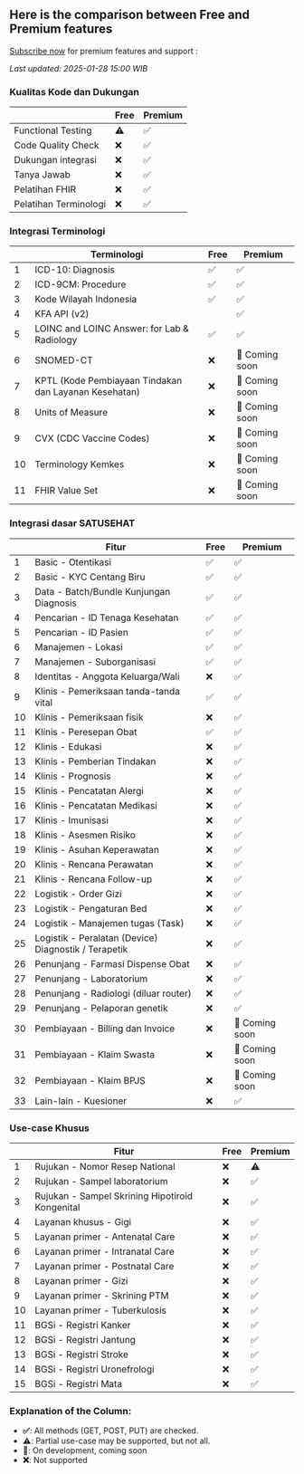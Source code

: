 ## Here is the comparison between Free and Premium features

[Subscribe now](mailto:ivan.harsono@ivanmd.id?subject=Subscription%20and%20Support%20for%20SATUSEHAT%20Integration&body=Salam%20sehat%2C%20dr.%20Ivan%0A%0ASaya%20berkebutuhan%20untuk%3A%20(sesuaikan%20dengan%20kebutuhan%20Anda)%0A1.%20Integrasi%20Resource%20%5Bsebutkan%5D%0A2.%20Support%20coding%2Fintegrasi%20database%0A3%20....%0A%0AAnda%20dapat%20mengontak%20saya%20kembali%20melalui%3A%0ANama%3A%20%0ANo.%20Whatsapp%3A%0A%0ATerimakasih%20banyak.) for premium features and support : 

*Last updated: 2025-01-28 15:00 WIB*

### Kualitas Kode dan Dukungan
|  | Free | Premium |
|----------|------|---------|
| Functional Testing | ⚠️ | ✅ |
| Code Quality Check | ❌ | ✅ |
| Dukungan integrasi | ❌ | ✅ |
| Tanya Jawab | ❌ | ✅ |
| Pelatihan FHIR | ❌ | ✅ |
| Pelatihan Terminologi | ❌ | ✅ |


### Integrasi Terminologi
|  | Terminologi | Free | Premium |
|---|-------------|------|---------|
|1 | ICD-10: Diagnosis | ✅ | ✅ |
|2 | ICD-9CM: Procedure | ✅ | ✅ |
|3 | Kode Wilayah Indonesia | ✅ | ✅ |
|4 | KFA API (v2) |  | ✅ |
|5 | LOINC and LOINC Answer: for Lab & Radiology | ✅ | ✅ |
|6 | SNOMED-CT | ❌ | 🚀 Coming soon |
|7 | KPTL (Kode Pembiayaan Tindakan dan Layanan Kesehatan) | ❌ | 🚀 Coming soon |
|8 | Units of Measure | ❌ | 🚀 Coming soon |
|9 | CVX (CDC Vaccine Codes) | ❌ | 🚀 Coming soon |
|10 | Terminology Kemkes | ❌ | 🚀 Coming soon |
|11 | FHIR Value Set | ❌ | 🚀 Coming soon |

### Integrasi dasar SATUSEHAT
|  | Fitur | Free | Premium |
|---|-------------|------|---------|
| 1 | Basic - Otentikasi | ✅ | ✅ |
| 2 | Basic - KYC Centang Biru | ✅ | ✅ |
| 3 | Data - Batch/Bundle Kunjungan Diagnosis | ✅ | ✅ |
| 4 | Pencarian - ID Tenaga Kesehatan | ✅ | ✅ |
| 5 | Pencarian - ID Pasien | ✅ | ✅ |
| 6 | Manajemen - Lokasi | ✅ | ✅ |
| 7 | Manajemen - Suborganisasi | ✅ | ✅ |
| 8 | Identitas - Anggota Keluarga/Wali | ❌ | ✅ |
| 9 | Klinis - Pemeriksaan tanda-tanda vital | ✅ | ✅ |
| 10 | Klinis - Pemeriksaan fisik | ❌ | ✅ |
| 11 | Klinis - Peresepan Obat | ✅ | ✅ |
| 12 | Klinis - Edukasi | ❌ | ✅ |
| 13 | Klinis - Pemberian Tindakan | ❌ | ✅ |
| 14 | Klinis - Prognosis | ❌ | ✅ |
| 15 | Klinis - Pencatatan Alergi | ❌ | ✅ |
| 16 | Klinis - Pencatatan Medikasi | ❌ | ✅ |
| 17 | Klinis - Imunisasi | ❌ | ✅ |
| 18 | Klinis - Asesmen Risiko | ❌ | ✅ |
| 19 | Klinis - Asuhan Keperawatan | ❌ | ✅ |
| 20 | Klinis - Rencana Perawatan | ❌ | ✅ |
| 21 | Klinis - Rencana Follow-up | ❌ | ✅ |
| 22 | Logistik - Order Gizi | ❌ | ✅ |
| 23 | Logistik - Pengaturan Bed | ❌ | ✅ |
| 24 | Logistik - Manajemen tugas (Task) | ❌ | ✅ |
| 25 | Logistik - Peralatan (Device) Diagnostik / Terapetik | ❌ | ✅ |
| 26 | Penunjang - Farmasi Dispense Obat | ❌ | ✅ |
| 27 | Penunjang - Laboratorium | ❌ | ✅ |
| 28 | Penunjang - Radiologi (diluar router) | ❌ | ✅ |
| 29 | Penunjang - Pelaporan genetik | ❌ | ✅ |
| 30 | Pembiayaan - Billing dan Invoice | ❌ | 🚀 Coming soon |
| 31 | Pembiayaan - Klaim Swasta | ❌ | 🚀 Coming soon |
| 32 | Pembiayaan - Klaim BPJS | ❌ | 🚀 Coming soon |
| 33 | Lain-lain - Kuesioner | ❌ | ✅ |

### Use-case Khusus
|  | Fitur | Free | Premium |
|---|-------------|------|---------|
| 1 | Rujukan - Nomor Resep National | ❌ | ⚠️ |
| 2 | Rujukan - Sampel laboratorium | ❌ | ✅ |
| 3 | Rujukan - Sampel Skrining Hipotiroid Kongenital | ❌ | ✅ |
| 4 | Layanan khusus - Gigi | ❌ | ✅ |
| 5 | Layanan primer - Antenatal Care | ❌ | ✅ |
| 6 | Layanan primer - Intranatal Care | ❌ | ✅ |
| 7 | Layanan primer - Postnatal Care | ❌ | ✅ |
| 8 | Layanan primer - Gizi | ❌ | ✅ |
| 9 | Layanan primer - Skrining PTM | ❌ | ✅ |
| 10 | Layanan primer - Tuberkulosis | ❌ | ✅ |
| 11 | BGSi - Registri Kanker | ❌ | ✅ |
| 12 | BGSi - Registri Jantung | ❌ | ✅ |
| 13 | BGSi - Registri Stroke | ❌ | ✅ |
| 14 | BGSi - Registri Uronefrologi | ❌ | ✅ |
| 15 | BGSi - Registri Mata | ❌ | ✅ |

### Explanation of the Column:
- **✅**: All methods (GET, POST, PUT) are checked.
- **⚠️**: Partial use-case may be supported, but not all.
- **🚀**: On development, coming soon
- **❌**: Not supported
